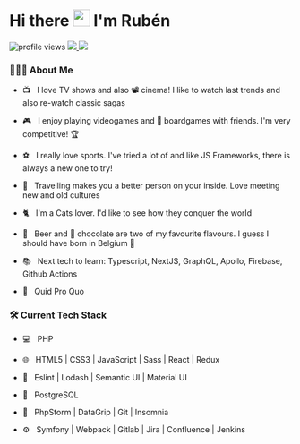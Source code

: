 # Hi there <img src="https://c.tenor.com/SNL9_xhZl9oAAAAi/waving-hand-joypixels.gif" width="30"> I'm Rubén

<p>
  <img src="https://gpvc.arturio.dev/rubenprodev" alt="profile views">  
  <a href="https://stackshare.io/rubenprodev/my-stack" target="_blank">
    <img src="https://img.shields.io/badge/Tech-stack-blue" />
  </a>
  <a href="https://www.codewars.com/users/rubenprodev" target="_blank" style="display: inline-block">
    <img src="https://www.codewars.com/users/rubenprodev/badges/small" />
  </a>
  <!--![](https://img.shields.io/badge/Exp-7yrs-red)-->
</p>

<h3> 👨🏻‍💻 About Me </h3>

- 📺 &nbsp; I love TV shows and also 📽️ cinema! I like to watch last trends and also re-watch classic sagas

- 🎮 &nbsp; I enjoy playing videogames and 🎲 boardgames with friends. I'm very competitive! 🏆

- ⚽ &nbsp; I really love sports. I've tried a lot of and like JS Frameworks, there is always a new one to try!

- 🛫 &nbsp; Travelling makes you a better person on your inside. Love meeting new and old cultures

- 🐈 &nbsp; I'm a Cats lover. I'd like to see how they conquer the world

- 🍺 &nbsp; Beer and 🍫 chocolate are two of my favourite flavours. I guess I should have born in Belgium 🤔  

- 📚 &nbsp; Next tech to learn: Typescript, NextJS, GraphQL, Apollo, Firebase, Github Actions

- 💬 &nbsp; Quid Pro Quo

<h3>🛠 Current Tech Stack</h3>

- 💻 &nbsp; PHP

- 🌐 &nbsp; HTML5 | CSS3 | JavaScript | Sass | React | Redux

- 💅 &nbsp; Eslint | Lodash | Semantic UI | Material UI

- 💾 &nbsp; PostgreSQL

- 🔧 &nbsp; PhpStorm | DataGrip | Git | Insomnia

- ⚙️ &nbsp; Symfony | Webpack | Gitlab | Jira | Confluence | Jenkins

<!--
### 🤝🏻 Connect with me

[<img src="icons/twitter.svg" width="35px"/>](https://twitter.com/rubenprodev)  &nbsp;
[<img src="icons/instagram.svg" width="35px"/>](https://www.instagram.com/rubenprodev/)  &nbsp;
[<img src="icons/linkedin.svg" width="35px"/>](https://www.linkedin.com/in/rubenpr/)

<hr>

<details>
<summary>⬅️ Don't click in here ⚠️</summary>
<br>
&nbsp;&nbsp;&nbsp; 😠 I warned you already...
<br>
&nbsp;&nbsp;&nbsp; 🐛 Now you've found a bug! Who's gonna fix it now?
<br>
&nbsp;&nbsp;&nbsp; 😆 "If something works, don't touch it"
</details>
-->
